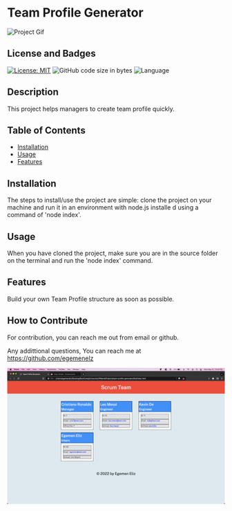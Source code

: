# Team Profile Generator

![Project Gif](./src/image/TeamProfileGenerator.gif)

## License and Badges

[![License: MIT](https://img.shields.io/badge/License-MIT-yellow.svg)](https://opensource.org/licenses/MIT)
![GitHub code size in bytes](https://img.shields.io/github/languages/code-size/egemenelz/team-profile-generator)
![Language](https://img.shields.io/badge/language-JavaScript-yellow)

## Description

This project helps managers to create team profile quickly. 

## Table of Contents

- [Installation](#installation)
- [Usage](#usage)
- [Features](#features)

## Installation

The steps to install/use the project are simple: clone the project on your machine and run it in an environment with node.js installe d using a command of 'node index'.

## Usage

When you have cloned the project, make sure you are in the source folder on the terminal and run the 'node index' command.

## Features

Build your own Team Profile structure as soon as possible.

## How to Contribute

For contribution, you can reach me out from email or github.

Any addittional questions, You can reach me at https://github.com/egemenelz


![Project Image](./src/image/Screen%20Shot%202022-05-23%20at%2010.42.55%20PM.png)